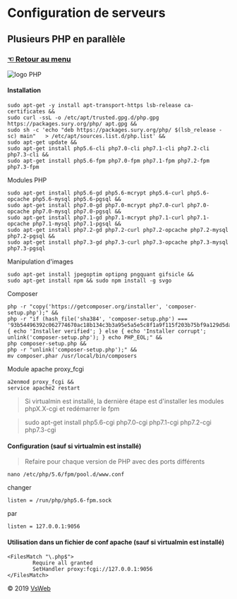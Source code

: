 Configuration de serveurs
==
Plusieurs PHP en parallèle
-
### [&#9756; Retour au menu](../README.md)
![logo PHP](http://php.net//images/logos/new-php-logo.svg "logo php")

#### Installation

	sudo apt-get -y install apt-transport-https lsb-release ca-certificates &&
	sudo curl -ssL -o /etc/apt/trusted.gpg.d/php.gpg https://packages.sury.org/php/	apt.gpg &&
	sudo sh -c 'echo "deb https://packages.sury.org/php/ $(lsb_release -sc) main" 	> /etc/apt/sources.list.d/php.list' &&
	sudo apt-get update &&
	sudo apt-get install php5.6-cli php7.0-cli php7.1-cli php7.2-cli php7.3-cli &&
	sudo apt-get install php5.6-fpm php7.0-fpm php7.1-fpm php7.2-fpm php7.3-fpm
	
Modules PHP

    sudo apt-get install php5.6-gd php5.6-mcrypt php5.6-curl php5.6-opcache php5.6-mysql php5.6-pgsql &&
    sudo apt-get install php7.0-gd php7.0-mcrypt php7.0-curl php7.0-opcache php7.0-mysql php7.0-pgsql &&
    sudo apt-get install php7.1-gd php7.1-mcrypt php7.1-curl php7.1-opcache php7.1-mysql php7.1-pgsql &&
    sudo apt-get install php7.2-gd php7.2-curl php7.2-opcache php7.2-mysql php7.2-pgsql &&
    sudo apt-get install php7.3-gd php7.3-curl php7.3-opcache php7.3-mysql php7.3-pgsql
    
Manipulation d'images

    sudo apt-get install jpegoptim optipng pngquant gifsicle &&
    sudo apt-get install npm && sudo npm install -g svgo

Composer

    php -r "copy('https://getcomposer.org/installer', 'composer-setup.php');" &&
    php -r "if (hash_file('sha384', 'composer-setup.php') === '93b54496392c062774670ac18b134c3b3a95e5a5e5c8f1a9f115f203b75bf9a129d5daa8ba6a13e2cc8a1da0806388a8') { echo 'Installer verified'; } else { echo 'Installer corrupt'; unlink('composer-setup.php'); } echo PHP_EOL;" &&
    php composer-setup.php &&
    php -r "unlink('composer-setup.php');" &&
    mv composer.phar /usr/local/bin/composers
	
Module apache proxy_fcgi

    a2enmod proxy_fcgi &&
    service apache2 restart
    
> Si virtualmin est installé, la dernière étape est d'installer les modules phpX.X-cgi et redémarrer le fpm

> sudo apt-get install php5.6-cgi php7.0-cgi php7.1-cgi php7.2-cgi php7.3-cgi
    
#### Configuration (sauf si virtualmin est installé)
> Refaire pour chaque version de PHP avec des ports différents
    
    nano /etc/php/5.6/fpm/pool.d/www.conf

changer

    listen = /run/php/php5.6-fpm.sock

par
	
	listen = 127.0.0.1:9056
	
#### Utilisation dans un fichier de conf apache (sauf si virtualmin est installé)

    <FilesMatch "\.php$">
            Require all granted
            SetHandler proxy:fcgi://127.0.0.1:9056
    </FilesMatch>

&copy; 2019 [VsWeb](https://vsweb.be)
